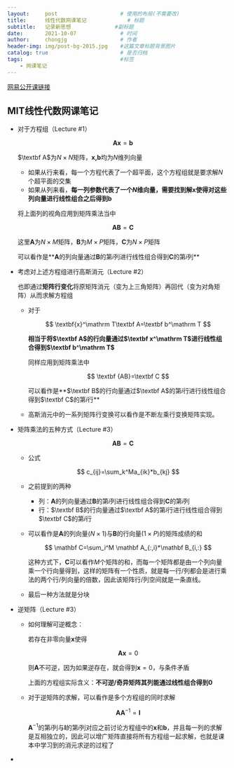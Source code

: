 ```yaml
---
layout:     post                    # 使用的布局(不需要改)
title:      线性代数网课笔记             # 标题 
subtitle:   记录新思想              #副标题
date:       2021-10-07              # 时间
author:     chongjg                 # 作者
header-img: img/post-bg-2015.jpg    #这篇文章标题背景图片
catalog: true                       # 是否归档
tags:                               #标签
    - 网课笔记
---
```


[网易公开课链接](https://open.163.com/newview/movie/free?pid=DEV13EVV9&mid=KEV13EVVQ)

## MIT线性代数网课笔记

* 对于方程组（Lecture #1）
  
  
  $$
  \mathbf A \mathbf x=\mathbf b
  $$

  
  
  $\textbf A$为$N\times N$矩阵，$\textbf{x,b}$均为$N$维列向量
  
  * 如果从行来看，每一个方程代表了一个超平面，这个方程组就是要求解$N$个超平面的交集
  * 如果从列来看，**每一列参数代表了一个$N$维向量，需要找到解$\mathbf x$使得对这些列向量进行线性组合之后得到$\mathbf b$**
  
  
  
  将上面列的视角应用到矩阵乘法当中

  
  $$
  \mathbf {AB}=\mathbf C
  $$
  
  
  这里$\mathbf A$为$N\times M$矩阵，$\mathbf B$为$M\times P$矩阵，$\mathbf C$为$N\times P$矩阵
  
  可以看作是**$\mathbf A$的列向量通过$\mathbf B$的第$i$列进行线性组合得到$\mathbf C$的第$i$列**
  
* 考虑对上述方程组进行高斯消元（Lecture #2）

  也即通过**矩阵行变化**将原矩阵消元（变为上三角矩阵）再回代（变为对角矩阵）从而求解方程组

  * 对于
    
    
    $$
    \textbf{x}^\mathrm T\textbf A=\textbf b^\mathrm T
    $$
    
    
    **相当于将$\textbf A$的行向量通过$\textbf x^\mathrm T$进行线性组合得到$\textbf b^\mathrm T$**
    
    同样应用到矩阵乘法中

    
    $$
    \textbf {AB}=\textbf C
    $$
    
    
    可以看作是**$\textbf B$的行向量通过$\textbf A$的第$i$行进行线性组合得到$\textbf C$的第$i$行**
    
  * 高斯消元中的一系列矩阵行变换可以看作是不断左乘行变换矩阵实现。

* 矩阵乘法的五种方式（Lecture #3）

  
  $$
  \mathbf{AB}=\mathbf C
  $$

  


  * 公式
    
    
    $$
    c_{ij}=\sum_k^Ma_{ik}*b_{kj}
    $$
    
    
  * 之前提到的两种

    * 列：$\mathbf A$的列向量通过$\mathbf B$的第$i$列进行线性组合得到$\mathbf C$的第$i$列
    * 行：$\textbf B$的行向量通过$\textbf A$的第$i$行进行线性组合得到$\textbf C$的第$i$行

  * 可以看作是$\mathbf A$的列向量($N\times 1)$与$\mathbf B$的行向量($1\times P$)的矩阵成绩的和
    
    
    $$
    \mathbf C=\sum_i^M \mathbf A_{:,i}*\mathbf B_{i,:}
    $$
    
    
    这种方式下，$\mathbf C$可以看作$M$个矩阵的和，而每一个矩阵都是由一个列向量乘一个行向量得到，这样的矩阵有一个性质，就是每一行/列都会是进行乘法的两个行/列向量的倍数，因此该矩阵行/列空间就是一条直线。
    
  * 最后一种方法就是分块

* 逆矩阵（Lecture #3）

  * 如何理解可逆概念：

    若存在非零向量$\mathbf x$使得

    
    $$
    \mathbf {Ax}=0
    $$
    

    则$\mathbf A$不可逆，因为如果逆存在，就会得到$\mathbf x=0$，与条件矛盾

    上面的方程组实际含义：**不可逆/奇异矩阵其列能通过线性组合得到$0$**

  * 对于逆矩阵的求解，可以看作是多个方程组的同时求解
    
    
    $$
    \mathbf {AA}^{-1}=\mathbf I
    $$
    
    
    $\mathbf A^{-1}$的第$i$列与$\mathbf I$的第$i$列对应之前讨论方程组中的$\mathbf x$和$\mathbf b$，并且每一列的求解是互相独立的，因此可以增广矩阵直接将所有方程组一起求解，也就是课本中学习到的消元求逆的过程了

* 

